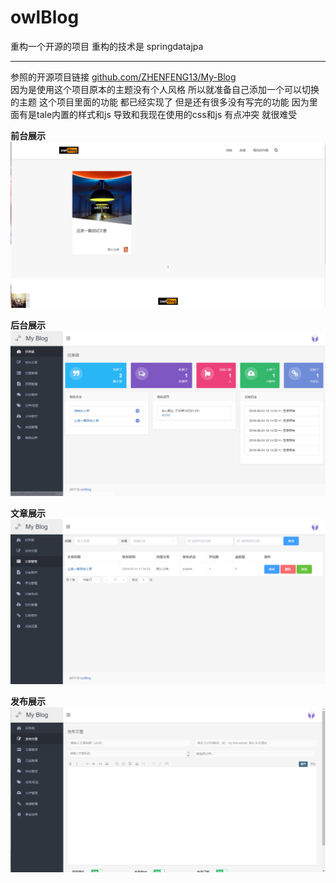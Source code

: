 # owlBlog
重构一个开源的项目 重构的技术是 springdatajpa 
<br/>
<hr/>

参照的开源项目链接
[github.com/ZHENFENG13/My-Blog](https://github.com/ZHENFENG13/My-Blog)
<br/>
因为是使用这个项目原本的主题没有个人风格 所以就准备自己添加一个可以切换的主题 
这个项目里面的功能 都已经实现了 但是还有很多没有写完的功能 
因为里面有是tale内置的样式和js 导致和我现在使用的css和js 有点冲突 就很难受 

**前台展示**
![owlfeng_admin_publish](https://github.com/owlfeng1021/static-files/blob/master/owlBlog/owlBlog_index.png)


**后台展示**
![owlfeng_admin_publish](https://github.com/owlfeng1021/static-files/blob/master/owlBlog/owlBlog_admin_index.png)


**文章展示**
![owlfeng_admin_publish](https://github.com/owlfeng1021/static-files/blob/master/owlBlog/owlBlog_admin_article.png)


**发布展示**
![owlfeng_admin_publish](https://github.com/owlfeng1021/static-files/blob/master/owlBlog/owlBlog_admin_publish.png)
